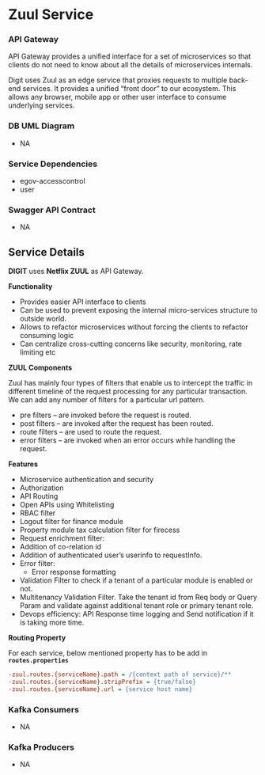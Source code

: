 # Zuul Service
### API Gateway
API Gateway provides a unified interface for a set of microservices so that clients do not need to know about all the details of microservices internals.

Digit uses Zuul as an edge service that proxies requests to multiple back-end services. It provides a unified “front door” to our ecosystem.
This allows any browser, mobile app or other user interface to consume underlying services.

### DB UML Diagram

- NA

### Service Dependencies
- egov-accesscontrol
- user

### Swagger API Contract

- NA
## Service Details
**DIGIT** uses **Netflix ZUUL** as API Gateway.

**Functionality**
- Provides easier API interface to clients
- Can be used to prevent exposing the internal micro-services structure to outside world.
- Allows to refactor microservices without forcing the clients to refactor consuming logic
- Can centralize cross-cutting concerns like security, monitoring, rate limiting etc

**ZUUL Components**

Zuul has mainly four types of filters that enable us to intercept the traffic in different timeline of the request processing for any particular transaction.
We can add any number of filters for a particular url pattern.

- pre filters – are invoked before the request is routed.
- post filters – are invoked after the request has been routed.
- route filters – are used to route the request.
- error filters – are invoked when an error occurs while handling the request.

**Features**
- Microservice authentication and security
- Authorization
- API Routing
- Open APIs using Whitelisting
- RBAC filter
- Logout filter for finance module
- Property module tax calculation filter for firecess
- Request enrichment filter:
- Addition of co-relation id
- Addition of authenticated user’s userinfo to requestInfo.
- Error filter:
    - Error response formatting
- Validation Filter to check if a tenant of a particular module is enabled or not.
- Multitenancy Validation Filter. Take the tenant id from Req body or Query Param and validate against additional tenant role or primary tenant role.
- Devops efficiency: API Response time logging and Send notification if it is taking more time.

**Routing Property**

For each service, below mentioned property has to be add in **`routes.properties`**
```ini
-zuul.routes.{serviceName}.path = /{context path of service}/**
-zuul.routes.{serviceName}.stripPrefix = {true/false}
-zuul.routes.{serviceName}.url = {service host name}
```
### Kafka Consumers

- NA

### Kafka Producers

- NA